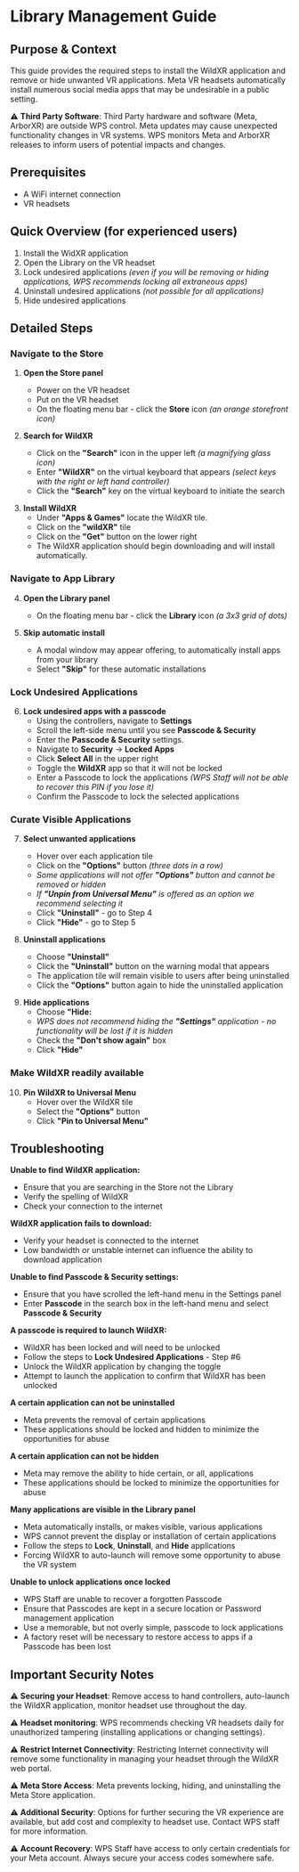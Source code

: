 # Library Management Guide

## Purpose & Context
This guide provides the required steps to install the WildXR application and remove or hide unwanted VR applications. 
Meta VR headsets automatically install numerous social media apps that may be undesirable in a public setting.

⚠️ **Third Party Software**: Third Party hardware and software (Meta, ArborXR) are outside WPS control. Meta updates may cause unexpected functionality changes in VR systems. WPS monitors Meta and ArborXR releases to inform users of potential impacts and changes.

## Prerequisites
- A WiFi internet connection
- VR headsets

## Quick Overview (for experienced users)
1. Install the WidXR application
2. Open the Library on the VR headset
3. Lock undesired applications *(even if you will be removing or hiding applications, WPS recommends locking all extraneous apps)*
4. Uninstall undesired applications *(not possible for all applications)*
5. Hide undesired applications 

## Detailed Steps

### Navigate to the Store

1. **Open the Store panel**
   - Power on the VR headset
   - Put on the VR headset
   - On the floating menu bar - click the **Store** icon *(an orange storefront icon)*

2. **Search for WildXR**
   - Click on the **"Search"** icon in the upper left *(a magnifying glass icon)*
   - Enter **"WildXR"** on the virtual keyboard that appears *(select keys with the right or left hand controller)*
   - Click the **"Search"** key on the virtual keyboard to initiate the search
<div style="page-break-after: always;"></div>

3. **Install WildXR**
   - Under **"Apps & Games"** locate the WildXR tile.
   - Click on the **"wildXR"** tile
   - Click on the **"Get"** button on the lower right 
   - The WildXR application should begin downloading and will install automatically.

### Navigate to App Library

4. **Open the Library panel**
   
   - On the floating menu bar - click the **Library** icon *(a 3x3 grid of dots)*

5. **Skip automatic install**
   - A modal window may appear offering, to automatically install apps from your library
   - Select **"Skip"** for these automatic installations

### Lock Undesired Applications

6. **Lock undesired apps with a passcode**
   - Using the controllers, navigate to **Settings**
   - Scroll the left-side menu until you see **Passcode & Security**
   - Enter the **Passcode & Security** settings.
   - Navigate to **Security** -> **Locked Apps**
   - Click **Select All** in the upper right
   - Toggle the **WildXR** app so that it will not be locked
   - Enter a Passcode to lock the applications *(WPS Staff will not be able to recover this PIN if you lose it)*
   - Confirm the Passcode to lock the selected applications

### Curate Visible Applications

7. **Select unwanted applications**
   - Hover over each application tile
   - Click on the **"Options"** button *(three dots in a row)*
   - *Some applications will not offer **"Options"** button and cannot be removed or hidden*
   - *If **"Unpin from Universal Menu"** is offered as an option we recommend selecting it*
   - Click **"Uninstall"** - go to Step 4
   - Click **"Hide"** - go to Step 5

8. **Uninstall applications**
   - Choose **"Uninstall"** 
   - Click the **"Uninstall"** button on the warning modal that appears
   - The application tile will remain visible to users after being uninstalled
   - Click the **"Options"** button again to hide the uninstalled application
<div style="page-break-after: always;"></div>

9. **Hide applications**
   - Choose **"Hide:**
   - *WPS does not recommend hiding the **"Settings"** application - no functionality will be lost if it is hidden*
   - Check the **"Don't show again"** box
   - Click **"Hide"**

### **Make WildXR readily available**

10. **Pin WildXR to Universal Menu**
    - Hover over the WildXR tile
    - Select the **"Options"** button
    - Click **"Pin to Universal Menu"** 

## Troubleshooting

**Unable to find WildXR application:**
- Ensure that you are searching in the Store not the Library
- Verify the spelling of WildXR 
- Check your connection to the internet

**WildXR application fails to download:**
- Verify your headset is connected to the internet
- Low bandwidth or unstable internet can influence the ability to download application

**Unable to find Passcode & Security settings:**
- Ensure that you have scrolled the left-hand menu in the Settings panel
- Enter **Passcode** in the search box in the left-hand menu and select **Passcode & Security**

**A passcode is required to launch WildXR:**
- WildXR has been locked and will need to be unlocked
- Follow the steps to **Lock Undesired Applications** - Step #6
- Unlock the WildXR application by changing the toggle
- Attempt to launch the application to confirm that WildXR has been unlocked

**A certain application can not be uninstalled**
- Meta prevents the removal of certain applications
- These applications should be locked and hidden to minimize the opportunities for abuse

**A certain application can not be hidden**
- Meta may remove the ability to hide certain, or all, applications
- These applications should be locked to minimize the opportunities for abuse
<div style="page-break-after: always;"></div>

**Many applications are visible in the Library panel**
- Meta automatically installs, or makes visible, various applications
- WPS cannot prevent the display or installation of certain applications
- Follow the steps to **Lock**, **Uninstall**, and **Hide** applications
- Forcing WildXR to auto-launch will remove some opportunity to abuse the VR system

**Unable to unlock applications once locked**
- WPS Staff are unable to recover a forgotten Passcode
- Ensure that Passcodes are kept in a secure location or Password management application
- Use a memorable, but not overly simple, passcode to lock applications
- A factory reset will be necessary to restore access to apps if a Passcode has been lost

## Important Security Notes

⚠️ **Securing your Headset**: Remove access to hand controllers, auto-launch the WildXR application, monitor headset use throughout the day.

⚠️ **Headset monitoring**: WPS recommends checking VR headsets daily for unauthorized tampering (installing applications or changing settings).

⚠️ **Restrict Internet Connectivity**: Restricting Internet connectivity will remove some functionality in managing your headset through the WildXR web portal.

⚠️ **Meta Store Access**: Meta prevents locking, hiding, and uninstalling the Meta Store application. 

⚠️ **Additional Security**: Options for further securing the VR experience are available, but add cost and complexity to headset use. Contact WPS staff for more information.

⚠️ **Account Recovery**: WPS Staff have access to only certain credentials for your Meta account. Always secure your access codes somewhere safe.
